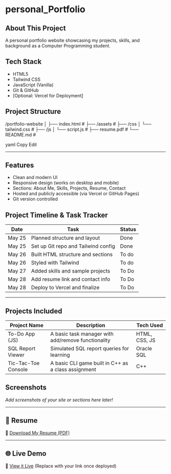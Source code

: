 # personal_Portfolio

## About This Project
A personal portfolio website showcasing my projects, skills, and background as a Computer Programming student.

## Tech Stack

- HTML5
- Tailwind CSS
- JavaScript (Vanilla)
- Git & GitHub
- [Optional: Vercel for Deployment]

## Project Structure

/portfolio-website
│
├── index.html # 
├── /assets # 
├── /css
│ └── tailwind.css # 
├── /js
│ └── script.js # 
├── resume.pdf # 
└── README.md # 

yaml
Copy
Edit

---

## Features

- Clean and modern UI
- Responsive design (works on desktop and mobile)
- Sections: About Me, Skills, Projects, Resume, Contact
- Hosted and publicly accessible (via Vercel or GitHub Pages)
- Git version controlled

## Project Timeline & Task Tracker

| Date       | Task                                   |   Status    |
|------------|----------------------------------------|-------------|
| May 25     | Planned structure and layout           |    Done     |
| May 25     | Set up Git repo and Tailwind config    |    Done     |
| May 26     | Built HTML structure and sections      |    To do    |
| May 26     | Styled with Tailwind                   |    To do    |
| May 27     | Added skills and sample projects       |    To Do    |
| May 28     | Add resume link and contact info       |    To Do    |
| May 28     | Deploy to Vercel and finalize          |    To Do    |

---

## Projects Included

| Project Name        | Description                                               | Tech Used            |
|---------------------|-----------------------------------------------------------|-----------------------|
| To-Do App (JS)      | A basic task manager with add/remove functionality        | HTML, CSS, JS         |
| SQL Report Viewer   | Simulated SQL report queries for learning                 | Oracle SQL            |
| Tic-Tac-Toe Console | A basic CLI game built in C++ as a class assignment       | C++                   |


##  Screenshots

_Add screenshots of your site or sections here later!_

---

## 📄 Resume

📎 [Download My Resume (PDF)](./resume.pdf)

---

## 🌐 Live Demo

🔗 [View it Live](https://yourname.vercel.app) (Replace with your link once deployed)
